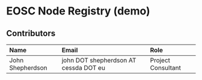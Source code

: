 # EOSC Node Registry (demo)

## Contributors

Name            | Email                     | Role
:---            | :---                      | :---
John Shepherdson  | john DOT shepherdson AT cessda DOT eu  |Project Consultant
